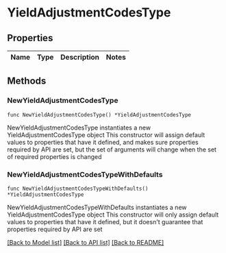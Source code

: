 # YieldAdjustmentCodesType

## Properties

Name | Type | Description | Notes
------------ | ------------- | ------------- | -------------

## Methods

### NewYieldAdjustmentCodesType

`func NewYieldAdjustmentCodesType() *YieldAdjustmentCodesType`

NewYieldAdjustmentCodesType instantiates a new YieldAdjustmentCodesType object
This constructor will assign default values to properties that have it defined,
and makes sure properties required by API are set, but the set of arguments
will change when the set of required properties is changed

### NewYieldAdjustmentCodesTypeWithDefaults

`func NewYieldAdjustmentCodesTypeWithDefaults() *YieldAdjustmentCodesType`

NewYieldAdjustmentCodesTypeWithDefaults instantiates a new YieldAdjustmentCodesType object
This constructor will only assign default values to properties that have it defined,
but it doesn't guarantee that properties required by API are set


[[Back to Model list]](../README.md#documentation-for-models) [[Back to API list]](../README.md#documentation-for-api-endpoints) [[Back to README]](../README.md)


